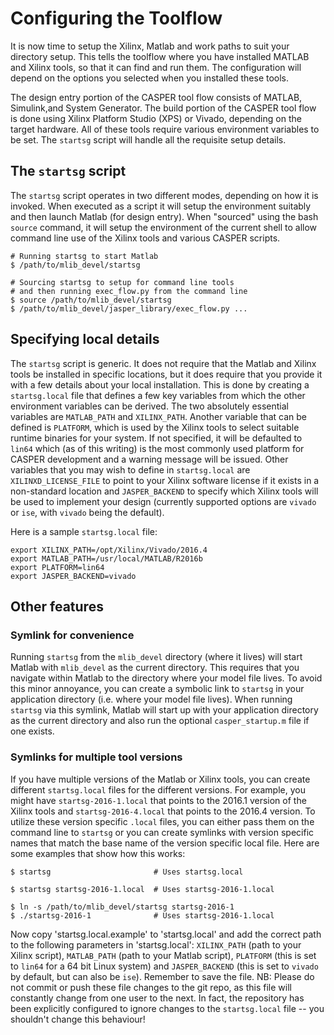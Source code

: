 # Configuring the Toolflow

It is now time to setup the Xilinx, Matlab and work paths to suit your directory setup. This tells the toolflow where you have installed MATLAB and Xilinx tools, so that it can find and run them. The configuration will depend on the options you selected when you installed these tools.

The design entry portion of the CASPER tool flow consists of MATLAB, Simulink,and System Generator.  The build portion of the CASPER tool flow is done using Xilinx Platform Studio (XPS) or Vivado, depending on the target hardware.  All of these tools require various environment variables to be set.  The `startsg` script will handle all the requisite setup details.

## The `startsg` script

The `startsg` script operates in two different modes, depending on how it is invoked.  When executed as a script it will setup the environment suitably and then launch Matlab (for design entry).  When "sourced" using the bash `source` command, it will setup the environment of the current shell to allow command line use of the Xilinx tools and various CASPER scripts.

    # Running startsg to start Matlab
    $ /path/to/mlib_devel/startsg

    # Sourcing startsg to setup for command line tools
    # and then running exec_flow.py from the command line
    $ source /path/to/mlib_devel/startsg
    $ /path/to/mlib_devel/jasper_library/exec_flow.py ...
    

## Specifying local details

The `startsg` script is generic.  It does not require that the Matlab and Xilinx tools be installed in specific locations, but it does require that you provide it with a few details about your local installation.  This is done by creating a `startsg.local` file that defines a few key variables from which the other environment variables can be derived.  The two absolutely essential variables are `MATLAB_PATH` and `XILINX_PATH`.  Another variable that can be defined is `PLATFORM`, which is used by the Xilinx tools to select suitable runtime binaries for your system.  If not specified, it will be defaulted to `lin64` which (as of this writing) is the most commonly used platform for CASPER development and a warning message will be issued.  Other variables that you may wish to define in `startsg.local` are `XILINXD_LICENSE_FILE` to point to your Xilinx software license if it exists in a non-standard location and `JASPER_BACKEND` to specify which Xilinx tools will be used to implement your design (currently supported options are `vivado` or `ise`, with `vivado` being the default).

Here is a sample `startsg.local` file:

    export XILINX_PATH=/opt/Xilinx/Vivado/2016.4
    export MATLAB_PATH=/usr/local/MATLAB/R2016b
    export PLATFORM=lin64
    export JASPER_BACKEND=vivado

## Other features

### Symlink for convenience

Running `startsg` from the `mlib_devel` directory (where it lives) will start Matlab with `mlib_devel` as the current directory.  This requires that you navigate within Matlab to the directory where your model file lives.  To avoid this minor annoyance, you can create a symbolic link to `startsg` in your application directory (i.e.  where your model file lives).  When running `startsg` via this symlink, Matlab will start up with your application directory as the current directory and also run the optional `casper_startup.m` file if one exists.

### Symlinks for multiple tool versions

If you have multiple versions of the Matlab or Xilinx tools, you can create different `startsg.local` files for the different versions.  For example, you might have `startsg-2016-1.local` that points to the 2016.1 version of the Xilinx tools and `startsg-2016-4.local` that points to the 2016.4 version.  To utilize these version specific `.local` files, you can either pass them on the command line to `startsg` or you can create symlinks with version specific names that match the base name of the version specific local file.  Here are some examples that show how this works:

    $ startsg                       # Uses startsg.local

    $ startsg startsg-2016-1.local  # Uses startsg-2016-1.local

    $ ln -s /path/to/mlib_devel/startsg startsg-2016-1
    $ ./startsg-2016-1              # Uses startsg-2016-1.local

Now copy 'startsg.local.example' to 'startsg.local' and add the correct path to the following parameters in 'startsg.local': `XILINX_PATH` (path to your Xilinx script), `MATLAB_PATH` (path to your Matlab script), `PLATFORM` (this is set to `lin64` for a 64 bit Linux system) and `JASPER_BACKEND` (this is set to `vivado` by default, but can also be `ise`). Remember to save the file. NB: Please do not commit or push these file changes to the git repo, as this file will constantly change from one user to the next. In fact, the repository has been explicitly configured to ignore changes to the `startsg.local` file -- you shouldn't change this behaviour!
